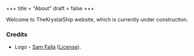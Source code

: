+++
title = "About"
draft = false
+++

Welcome to TheKrystalShip website, which is currently under construction.

### Credits

- Logo - [Sam Falla](https://www.behance.net/SamFalla) ([License](https://creativecommons.org/licenses/by-nc/4.0/deed.en_US)).
